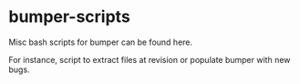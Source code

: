 # bumper-scripts
Misc bash scripts for bumper can be found here. 

For instance, script to extract files at revision or populate bumper with new bugs.
